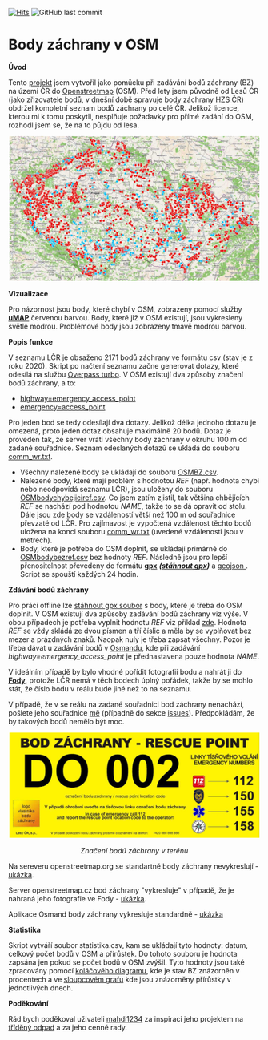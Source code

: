 <head>
 <link rel="icon" href="obr/icons8-falcon-windows-metro-16.png">
 </head>
 
[![Hits](https://hits.seeyoufarm.com/api/count/incr/badge.svg?url=https%3A%2F%2Fgithub.com%2FRichMar%2FBZ&count_bg=%2379C83D&title_bg=%23555555&icon=riseup.svg&icon_color=%23E7E7E7&title=zobrazen%C3%AD+%28dnes+%2F+celkem%29&edge_flat=false)](https://hits.seeyoufarm.com)
![GitHub last commit](https://img.shields.io/github/last-commit/RichMar/BZ?style=plastic)
# Body záchrany v OSM
**Úvod**

Tento [projekt](https://github.com/RichMar/BZ) jsem vytvořil jako pomůcku při zadávání bodů záchrany (BZ) na území ČR do [Openstreetmap](https://www.openstreetmap.org/#map=8/49.368/15.087) (OSM).
Před lety jsem původně od Lesů ČR (jako zřizovatele bodů, v dnešní době spravuje body záchrany [HZS ČR](https://www.hzscr.cz/clanek/body-zachrany-na-uzemi-cr.aspx)) obdržel kompletní seznam bodů záchrany po celé ČR.
Jelikož licence, kterou mi k tomu poskytli, nesplňuje požadavky pro přímé zadání do OSM, rozhodl jsem se, že na to půjdu od lesa.

<p align="center">
  <a href="https://umap.openstreetmap.fr/cs-cz/map/body-zachrany_554926#8/49.491/15.158/" title="include.title"><img alt="Uptime Robot status" src="obr/uMappr.jpg" width="500px"></a>
</p>

**Vizualizace**

Pro názornost jsou body, které chybí v OSM, zobrazeny pomocí služby **[uMAP](https://umap.openstreetmap.fr/cs-cz/map/body-zachrany_554926#8/49.434/14.746)**  červenou barvou. Body, které již v OSM existují, jsou vykresleny světle modrou. Problémové body jsou zobrazeny tmavě modrou barvou.

**Popis funkce**

V seznamu LČR je obsaženo 2171 bodů záchrany ve formátu csv (stav je z roku 2020). Skript po načtení seznamu začne generovat dotazy, které odesílá na službu [Overpass turbo](https://overpass-turbo.eu). V OSM existují dva způsoby značení bodů záchrany, a to:
- [highway=emergency_access_point](https://wiki.openstreetmap.org/wiki/Cs:Tag:highway%3Demergency_access_point)
- [emergency=access_point](https://wiki.openstreetmap.org/wiki/Cs:Tag:emergency%3Daccess_point)
 
Pro jeden bod se tedy odesílají dva dotazy. Jelikož délka jednoho dotazu je omezená, proto jeden dotaz obsahuje maximálně 20 bodů. Dotaz je proveden tak, že server vrátí všechny body záchrany v okruhu 100 m od zadané souřadnice. Seznam odeslaných dotazů se ukládá do souboru [comm_wr.txt](comm_wr.txt).
- Všechny nalezené body se ukládají do souboru [OSMBZ.csv](OSMBZ.csv).
- Nalezené body, které mají problém s hodnotou *REF* (např. hodnota chybí nebo neodpovídá seznamu LČR), jsou uloženy do souboru [OSMbodychybejiciref.csv](OSMbodychybejiciref.csv). Co jsem zatím zjistil, tak většina chbějících *REF* se nachází pod hodnotou *NAME*, takže to se dá opravit od stolu. Dále jsou zde body se vzdáleností větší než 100 m od souřadnice převzaté od LČR. Pro zajímavost je vypočtená vzdálenost těchto bodů uložena na konci souboru [comm_wr.txt](comm_wr.txt) (uvedené vzdálenosti jsou v metrech).
- Body, které je potřeba do OSM doplnit, se ukládají primárně do [OSMbodybezref.csv](OSMbodybezref.csv) bez hodnoty *REF*. Následně jsou pro lepší přenositelnost převedeny do formátu **[gpx](OSMbodybezref.gpx)** ***([stáhnout gpx](https://git-link.vercel.app/api/download?url=https%3A%2F%2Fgithub.com%2FRichMar%2FBZ%2Fblob%2F0368fa9a0a769373ffd126d98a59e0269fdc14f1%2FOSMbodybezref.gpx))*** a [geojson ](OSMbodybezref.geojson).
Script se spouští každých 24 hodin.

**Zdávání bodů záchrany**

Pro práci offline lze [stáhnout gpx soubor](https://git-link.vercel.app/api/download?url=https%3A%2F%2Fgithub.com%2FRichMar%2FBZ%2Fblob%2F0368fa9a0a769373ffd126d98a59e0269fdc14f1%2FOSMbodybezref.gpx) s body, které je třeba do OSM doplnit. V OSM existují dva způsoby zadávání bodů záchrany viz výše. V obou případech je potřeba vyplnit hodnotu *REF* viz příklad [zde](https://wiki.openstreetmap.org/wiki/Cs:Tag:highway%3Demergency_access_point). Hodnota *REF* se vždy skládá ze dvou písmen a tří číslic a měla by se vyplňovat bez mezer a prázdných znaků. Naopak nuly je třeba zapsat všechny.
Pozor je třeba dávat u zadávání bodů v [Osmandu](https://osmand.cz), kde při zadávání *highway=emergency_access_point* je přednastavena pouze hodnota *NAME*.

V ideálním případě by bylo vhodné pořídit fotografii bodu a nahrát ji do **[Fody](https://openstreetmap.cz/fody)**, protože LČR nemá v těch bodech úplný pořádek, takže by se mohlo stát, že číslo bodu v reálu bude jiné než to na seznamu.

V případě, že v se reálu na zadané souřadnici bod záchrany nenachází, pošlete jeho souřadnice [mě](https://www.openstreetmap.org/user/Spratek) (případně do sekce [issues](https://github.com/RichMar/BZ/issues)). Předpokládám, že by takových bodů nemělo být moc.

<p align="center">
<a href="https://www.hzscr.cz/clanek/body-zachrany-na-uzemi-cr.aspx"><img src="obr/VZOR_s.jpg" alt="Logo" title="Značení bodu záchrany LČR" width="500px"></a>
</p>
<p align="center">
    <em>Značení bodú záchrany v terénu</em>
</p>

Na sereveru openstreetmap.org se standartně body záchrany nevykreslují - [ukázka](https://www.openstreetmap.org/node/10741601102).

Server openstreetmap.cz bod záchrany "vykresluje" v případě, že je nahraná jeho fotografie ve Fody - [ukázka](https://openstreetmap.cz/#map=19/49.70533/16.58033&layers=dG).

Aplikace Osmand body záchrany vykresluje standardně - [ukázka](obr/osmand-bz.jpg)

**Statistika**

Skript vytváří soubor statistika.csv, kam se ukládají tyto hodnoty: datum, celkový počet bodů v OSM a přírůstek. Do tohoto souboru je hodnota zapsána jen pokud se počet bodů v OSM zvýšil.  Tyto hodnoty jsou také zpracovány pomocí [koláčového diagramu](https://github.com/RichMar/BZ/wiki), kde je stav BZ znázorněn v procentech a ve [sloupcovém grafu](https://github.com/RichMar/BZ/wiki/Prirustky-bodu-zachrany-do-OSM) kde jsou znázorněny přírůstky v jednotlivých dnech.

**Poděkování**

Rád bych poděkoval uživateli [mahdi1234](https://www.openstreetmap.org/user/mahdi1234) za inspiraci jeho projektem na [tříděný odpad](https://umap.openstreetmap.fr/en/map/odpad_bez_urceni_cr_553696#8/49.398/15.955) a za jeho cenné rady.
